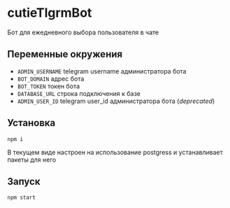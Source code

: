 # cutieTlgrmBot
Бот для ежедневного выбора пользователя в чате

## Переменные окружения
- `ADMIN_USERNAME` telegram username администратора бота
- `BOT_DOMAIN` адрес бота
- `BOT_TOKEN` токен бота
- `DATABASE_URL` строка подключения к базе
- `ADMIN_USER_ID` telegram user_id администратора бота (*deprecated*)

## Установка
```
npm i
```
В текущем виде настроен на использование postgress и устанавливает пакеты для него

## Запуск
```
npm start
```